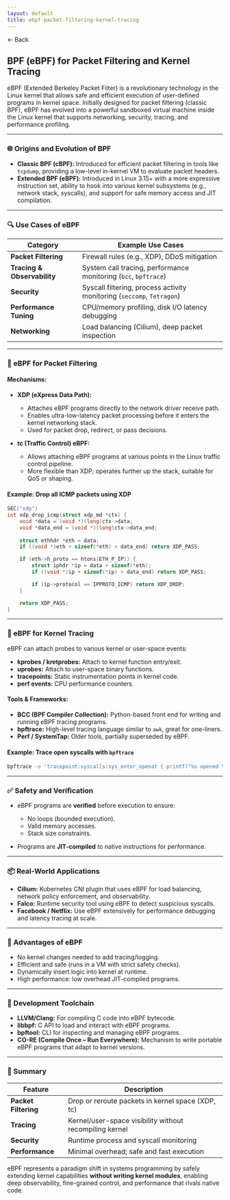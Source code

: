 ```yaml
---
layout: default
title: ebpf-packet-filtering-kernel-tracing
---
```


<a href="https://anish7600.github.io/technical-writeups" style="text-decoration: none;">← Back</a>


## BPF (eBPF) for Packet Filtering and Kernel Tracing

eBPF (Extended Berkeley Packet Filter) is a revolutionary technology in the Linux kernel that allows safe and efficient execution of user-defined programs in kernel space. Initially designed for packet filtering (classic BPF), eBPF has evolved into a powerful sandboxed virtual machine inside the Linux kernel that supports networking, security, tracing, and performance profiling.

---

### 🌐 Origins and Evolution of BPF

* **Classic BPF (cBPF):** Introduced for efficient packet filtering in tools like `tcpdump`, providing a low-level in-kernel VM to evaluate packet headers.
* **Extended BPF (eBPF):** Introduced in Linux 3.15+ with a more expressive instruction set, ability to hook into various kernel subsystems (e.g., network stack, syscalls), and support for safe memory access and JIT compilation.

---

### 🔍 Use Cases of eBPF

| Category                    | Example Use Cases                                                      |
| --------------------------- | ---------------------------------------------------------------------- |
| **Packet Filtering**        | Firewall rules (e.g., XDP), DDoS mitigation                            |
| **Tracing & Observability** | System call tracing, performance monitoring (`bcc`, `bpftrace`)        |
| **Security**                | Syscall filtering, process activity monitoring (`seccomp`, `Tetragon`) |
| **Performance Tuning**      | CPU/memory profiling, disk I/O latency debugging                       |
| **Networking**              | Load balancing (Cilium), deep packet inspection                        |

---

### 🔐 eBPF for Packet Filtering

#### Mechanisms:

* **XDP (eXpress Data Path):**

  * Attaches eBPF programs directly to the network driver receive path.
  * Enables ultra-low-latency packet processing before it enters the kernel networking stack.
  * Used for packet drop, redirect, or pass decisions.

* **tc (Traffic Control) eBPF:**

  * Allows attaching eBPF programs at various points in the Linux traffic control pipeline.
  * More flexible than XDP; operates further up the stack, suitable for QoS or shaping.

#### Example: Drop all ICMP packets using XDP

```c
SEC("xdp")
int xdp_drop_icmp(struct xdp_md *ctx) {
    void *data = (void *)(long)ctx->data;
    void *data_end = (void *)(long)ctx->data_end;
    
    struct ethhdr *eth = data;
    if ((void *)eth + sizeof(*eth) > data_end) return XDP_PASS;

    if (eth->h_proto == htons(ETH_P_IP)) {
        struct iphdr *ip = data + sizeof(*eth);
        if ((void *)ip + sizeof(*ip) > data_end) return XDP_PASS;

        if (ip->protocol == IPPROTO_ICMP) return XDP_DROP;
    }

    return XDP_PASS;
}
```

---

### 🔎 eBPF for Kernel Tracing

eBPF can attach probes to various kernel or user-space events:

* **kprobes / kretprobes:** Attach to kernel function entry/exit.
* **uprobes:** Attach to user-space binary functions.
* **tracepoints:** Static instrumentation points in kernel code.
* **perf events:** CPU performance counters.

#### Tools & Frameworks:

* **BCC (BPF Compiler Collection):** Python-based front end for writing and running eBPF tracing programs.
* **bpftrace:** High-level tracing language similar to `awk`, great for one-liners.
* **Perf / SystemTap:** Older tools, partially superseded by eBPF.

#### Example: Trace open syscalls with `bpftrace`

```bash
bpftrace -e 'tracepoint:syscalls:sys_enter_openat { printf("%s opened %s\n", comm, str(args->filename)); }'
```

---

### ✅ Safety and Verification

* eBPF programs are **verified** before execution to ensure:

  * No loops (bounded execution).
  * Valid memory accesses.
  * Stack size constraints.
* Programs are **JIT-compiled** to native instructions for performance.

---

### 📦 Real-World Applications

* **Cilium:** Kubernetes CNI plugin that uses eBPF for load balancing, network policy enforcement, and observability.
* **Falco:** Runtime security tool using eBPF to detect suspicious syscalls.
* **Facebook / Netflix:** Use eBPF extensively for performance debugging and latency tracing at scale.

---

### 🚀 Advantages of eBPF

* No kernel changes needed to add tracing/logging.
* Efficient and safe (runs in a VM with strict safety checks).
* Dynamically insert logic into kernel at runtime.
* High performance: low overhead JIT-compiled programs.

---

### 🔧 Development Toolchain

* **LLVM/Clang:** For compiling C code into eBPF bytecode.
* **libbpf:** C API to load and interact with eBPF programs.
* **bpftool:** CLI for inspecting and managing eBPF programs.
* **CO-RE (Compile Once – Run Everywhere):** Mechanism to write portable eBPF programs that adapt to kernel versions.

---

### 🧠 Summary

| Feature              | Description                                             |
| -------------------- | ------------------------------------------------------- |
| **Packet Filtering** | Drop or reroute packets in kernel space (XDP, tc)       |
| **Tracing**          | Kernel/user-space visibility without recompiling kernel |
| **Security**         | Runtime process and syscall monitoring                  |
| **Performance**      | Minimal overhead; safe and fast execution               |

eBPF represents a paradigm shift in systems programming by safely extending kernel capabilities **without writing kernel modules**, enabling deep observability, fine-grained control, and performance that rivals native code.
